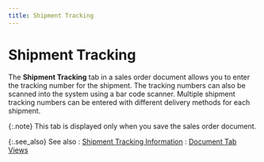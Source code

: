 ```yaml
---
title: Shipment Tracking
---
```


# Shipment Tracking


The **Shipment Tracking** tab in  a sales order document allows you to enter the tracking number for the  shipment. The tracking numbers can also be scanned into the system using  a bar code scanner. Multiple shipment tracking numbers can be entered  with different delivery methods for each shipment.


{:.note}
This tab is displayed only when you save the sales order  document.


{:.see_also}
See also
: [Shipment  Tracking Information]({{site.sp_baseurl}}/sales-docs/docs-profile/contents/tab-details/ship-trk/shipment_tracking_information_doc_view_details_sales_docs_contents.html)
: [Document  Tab Views]({{site.sp_baseurl}}/misc/document_view_details_sales_order_step_by_step.html)
